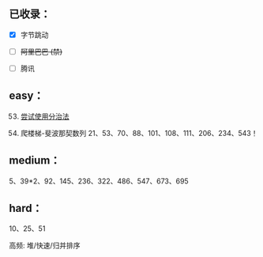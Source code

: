 ## 已收录：
- [x] 字节跳动
- [ ] ~~阿里巴巴 (禁)~~
- [ ] 腾讯


## easy：

53. [尝试使用分治法](https://leetcode-cn.com/problems/maximum-subarray/solution/zui-da-zi-xu-he-by-leetcode-solution/)

70. 爬楼梯-斐波那契数列
21、53、70、88、101、108、111、206、234、543！


## medium：
5、39*2、92、145、236、322、486、547、673、695

## hard：
10、25、51

高频:
堆/快速/归并排序